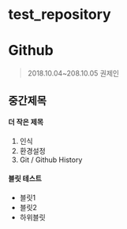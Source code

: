 # test_repository
# Github

> 2018.10.04~208.10.05
> 권제인

## 중간제목

#### 더 작은 제목

1. 인식
1. 환경설정
1. Git / Github History

#### 블릿 테스트

- 블릿1
- 블릿2
 - 하위블릿
